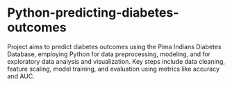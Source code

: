 # Python-predicting-diabetes-outcomes

Project aims to predict diabetes outcomes using the Pima Indians Diabetes Database, employing Python for data preprocessing, modeling, and for exploratory data analysis and visualization. Key steps include data cleaning, feature scaling, model training, and evaluation using metrics like accuracy and AUC.

